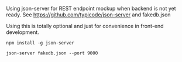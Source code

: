 Using json-server for REST endpoint mockup when backend is not yet ready. See https://github.com/typicode/json-server and fakedb.json

Using this is totally optional and just for convenience in front-end development.

```
npm install -g json-server

json-server fakedb.json --port 9000

```

